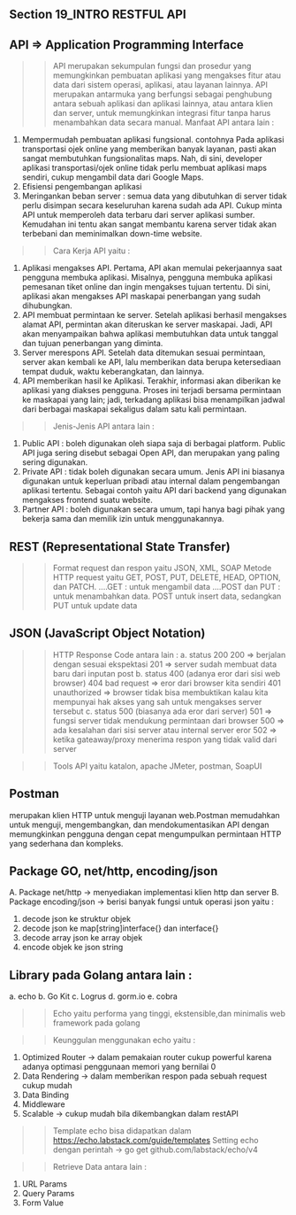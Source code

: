 ## Section 19_INTRO RESTFUL API

## API => Application Programming Interface
>> API merupakan sekumpulan fungsi dan prosedur yang memungkinkan pembuatan aplikasi yang mengakses fitur atau data dari sistem operasi, aplikasi, atau layanan lainnya.
>> API merupakan antarmuka yang berfungsi sebagai penghubung antara sebuah aplikasi dan aplikasi lainnya, atau antara klien dan server, untuk memungkinkan integrasi fitur tanpa harus menambahkan data secara manual.
>>Manfaat API antara lain :
  1. Mempermudah pembuatan aplikasi fungsional. contohnya Pada aplikasi transportasi ojek online yang memberikan banyak layanan, pasti akan sangat membutuhkan fungsionalitas maps. Nah, di sini, developer aplikasi transportasi/ojek online tidak perlu membuat aplikasi maps sendiri, cukup mengambil data dari Google Maps.
  2. Efisiensi pengembangan aplikasi 
  3. Meringankan beban server : semua data yang dibutuhkan di server tidak perlu disimpan secara keseluruhan karena sudah ada API. Cukup minta API untuk memperoleh data terbaru dari server aplikasi sumber. Kemudahan ini tentu akan sangat membantu karena server tidak akan terbebani dan meminimalkan down-time website.
>>Cara Kerja API yaitu :
  1. Aplikasi mengakses API. Pertama, API akan memulai pekerjaannya saat pengguna membuka aplikasi. Misalnya, pengguna membuka aplikasi pemesanan tiket online dan ingin mengakses tujuan tertentu. Di sini, aplikasi akan mengakses API maskapai penerbangan yang sudah dihubungkan.
  2. API membuat permintaan ke server. Setelah aplikasi berhasil mengakses alamat API, permintan akan diteruskan ke server maskapai. Jadi, API akan menyampaikan bahwa aplikasi membutuhkan data untuk tanggal dan tujuan penerbangan yang diminta. 
  3. Server merespons API. Setelah data ditemukan sesuai permintaan, server akan kembali ke API, lalu memberikan data berupa ketersediaan tempat duduk, waktu keberangkatan, dan lainnya.
  4. API memberikan hasil ke Aplikasi. Terakhir, informasi akan diberikan ke aplikasi yang diakses pengguna. Proses ini terjadi bersama permintaan ke maskapai yang lain; jadi, terkadang aplikasi bisa menampilkan jadwal dari berbagai maskapai sekaligus dalam satu kali permintaan.
>> Jenis-Jenis API antara lain : 
   1. Public API : boleh digunakan oleh siapa saja di berbagai platform. Public API juga sering disebut sebagai Open API, dan merupakan yang paling sering digunakan.
   2. Private API : tidak boleh digunakan secara umum. Jenis API ini biasanya digunakan untuk keperluan pribadi atau internal dalam pengembangan aplikasi tertentu. Sebagai contoh yaitu API dari backend yang digunakan mengakses frontend suatu website.
   3. Partner API : boleh digunakan secara umum, tapi hanya bagi pihak yang bekerja sama dan memilik izin untuk menggunakannya.

## REST (Representational State Transfer)
>> Format request dan respon yaitu JSON, XML, SOAP
>> Metode HTTP request yaitu GET, POST, PUT, DELETE, HEAD, OPTION, dan PATCH.
   ....GET : untuk mengambil data
   ....POST dan PUT : untuk menambahkan data. POST untuk insert data, sedangkan PUT untuk update data

## JSON (JavaScript Object Notation)
>> HTTP Response Code antara lain :
   a. status 200
      200 => berjalan dengan sesuai ekspektasi
      201 => server sudah membuat data baru dari inputan post
   b. status 400 (adanya eror dari sisi web browser)
      404 bad request => eror dari browser kita sendiri
      401 unauthorized => browser tidak bisa membuktikan kalau kita mempunyai hak akses yang sah untuk mengakses server tersebut
   c. status 500 (biasanya ada eror dari server)
      501 => fungsi server tidak mendukung permintaan dari browser
      500 => ada kesalahan dari sisi server atau internal server eror
      502 => ketika gateaway/proxy menerima respon yang tidak valid dari server

>> Tools API yaitu katalon, apache JMeter, postman, SoapUI

## Postman 
merupakan klien HTTP untuk menguji layanan web.Postman memudahkan untuk menguji, mengembangkan, dan mendokumentasikan API dengan memungkinkan pengguna dengan cepat mengumpulkan permintaan HTTP yang sederhana dan kompleks.

## Package GO, net/http, encoding/json
   A. Package net/http -> menyediakan implementasi klien http dan server
   B. Package encoding/json -> berisi banyak fungsi untuk operasi json yaitu :
   1. decode json ke struktur objek
   2. decode json ke map[string]interface{} dan interface{}
   3. decode array json ke array objek
   4. encode objek ke json string

## Library pada Golang antara lain :
   a. echo 
   b. Go Kit
   c. Logrus
   d. gorm.io
   e. cobra

>> Echo yaitu performa yang tinggi, ekstensible,dan minimalis web framework pada golang

>> Keunggulan menggunakan echo yaitu :
   1. Optimized Router -> dalam pemakaian router cukup powerful karena adanya optimasi penggunaan memori yang bernilai 0
   2. Data Rendering -> dalam memberikan respon pada sebuah request cukup mudah
   3. Data Binding
   4. Middleware
   5. Scalable -> cukup mudah bila dikembangkan dalam restAPI

>> Template echo bisa didapatkan dalam https://echo.labstack.com/guide/templates
>> Setting echo dengan perintah -> go get github.com/labstack/echo/v4

>>Retrieve Data antara lain :
  1. URL Params
  2. Query Params
  3. Form Value